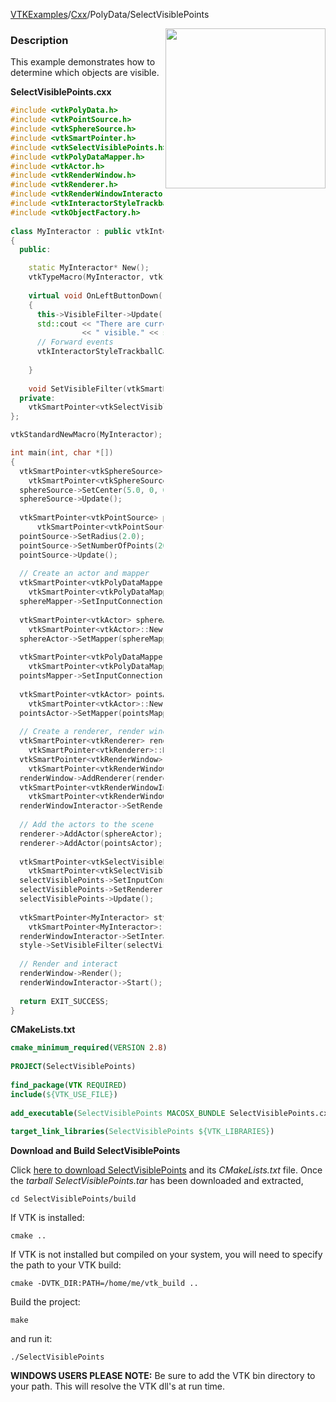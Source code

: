 [VTKExamples](Home)/[Cxx](Cxx)/PolyData/SelectVisiblePoints

<img align="right" src="https://github.com/lorensen/VTKExamples/raw/master/Testing/Baseline/PolyData/TestSelectVisiblePoints.png" width="256" />

### Description
This example demonstrates how to determine which objects are visible.

**SelectVisiblePoints.cxx**
```c++
#include <vtkPolyData.h>
#include <vtkPointSource.h>
#include <vtkSphereSource.h>
#include <vtkSmartPointer.h>
#include <vtkSelectVisiblePoints.h>
#include <vtkPolyDataMapper.h>
#include <vtkActor.h>
#include <vtkRenderWindow.h>
#include <vtkRenderer.h>
#include <vtkRenderWindowInteractor.h>
#include <vtkInteractorStyleTrackballCamera.h>
#include <vtkObjectFactory.h>
 
class MyInteractor : public vtkInteractorStyleTrackballCamera
{
  public:

    static MyInteractor* New();
    vtkTypeMacro(MyInteractor, vtkInteractorStyleTrackballCamera);
    
    virtual void OnLeftButtonDown() 
    {
      this->VisibleFilter->Update();
      std::cout << "There are currently: " << this->VisibleFilter->GetOutput()->GetNumberOfPoints() 
                << " visible." << std::endl;
      // Forward events
      vtkInteractorStyleTrackballCamera::OnLeftButtonDown();
      
    }
    
    void SetVisibleFilter(vtkSmartPointer<vtkSelectVisiblePoints> vis) {this->VisibleFilter = vis;}
  private:
    vtkSmartPointer<vtkSelectVisiblePoints> VisibleFilter;
};

vtkStandardNewMacro(MyInteractor);

int main(int, char *[])
{ 
  vtkSmartPointer<vtkSphereSource> sphereSource = 
    vtkSmartPointer<vtkSphereSource>::New();
  sphereSource->SetCenter(5.0, 0, 0);
  sphereSource->Update();
    
  vtkSmartPointer<vtkPointSource> pointSource = 
      vtkSmartPointer<vtkPointSource>::New();
  pointSource->SetRadius(2.0);
  pointSource->SetNumberOfPoints(200);
  pointSource->Update();
    
  // Create an actor and mapper
  vtkSmartPointer<vtkPolyDataMapper> sphereMapper = 
    vtkSmartPointer<vtkPolyDataMapper>::New();
  sphereMapper->SetInputConnection(sphereSource->GetOutputPort());
 
  vtkSmartPointer<vtkActor> sphereActor = 
    vtkSmartPointer<vtkActor>::New();
  sphereActor->SetMapper(sphereMapper);
 
  vtkSmartPointer<vtkPolyDataMapper> pointsMapper = 
    vtkSmartPointer<vtkPolyDataMapper>::New();
  pointsMapper->SetInputConnection(pointSource->GetOutputPort());
 
  vtkSmartPointer<vtkActor> pointsActor = 
    vtkSmartPointer<vtkActor>::New();
  pointsActor->SetMapper(pointsMapper);
 
  // Create a renderer, render window, and interactor
  vtkSmartPointer<vtkRenderer> renderer = 
    vtkSmartPointer<vtkRenderer>::New();
  vtkSmartPointer<vtkRenderWindow> renderWindow = 
    vtkSmartPointer<vtkRenderWindow>::New();
  renderWindow->AddRenderer(renderer);
  vtkSmartPointer<vtkRenderWindowInteractor> renderWindowInteractor = 
    vtkSmartPointer<vtkRenderWindowInteractor>::New();
  renderWindowInteractor->SetRenderWindow(renderWindow);
  
  // Add the actors to the scene
  renderer->AddActor(sphereActor);
  renderer->AddActor(pointsActor);
  
  vtkSmartPointer<vtkSelectVisiblePoints> selectVisiblePoints = 
    vtkSmartPointer<vtkSelectVisiblePoints>::New();
  selectVisiblePoints->SetInputConnection(pointSource->GetOutputPort());
  selectVisiblePoints->SetRenderer(renderer);
  selectVisiblePoints->Update();
   
  vtkSmartPointer<MyInteractor> style = 
    vtkSmartPointer<MyInteractor>::New();
  renderWindowInteractor->SetInteractorStyle( style );
  style->SetVisibleFilter(selectVisiblePoints);
  
  // Render and interact
  renderWindow->Render();
  renderWindowInteractor->Start();
  
  return EXIT_SUCCESS;
}
```
**CMakeLists.txt**
```cmake
cmake_minimum_required(VERSION 2.8)
 
PROJECT(SelectVisiblePoints)
 
find_package(VTK REQUIRED)
include(${VTK_USE_FILE})
 
add_executable(SelectVisiblePoints MACOSX_BUNDLE SelectVisiblePoints.cxx)
 
target_link_libraries(SelectVisiblePoints ${VTK_LIBRARIES})
```

**Download and Build SelectVisiblePoints**

Click [here to download SelectVisiblePoints](https://github.com/lorensen/VTKWikiExamplesTarballs/raw/master/SelectVisiblePoints.tar) and its *CMakeLists.txt* file.
Once the *tarball SelectVisiblePoints.tar* has been downloaded and extracted,
```
cd SelectVisiblePoints/build 
```
If VTK is installed:
```
cmake ..
```
If VTK is not installed but compiled on your system, you will need to specify the path to your VTK build:
```
cmake -DVTK_DIR:PATH=/home/me/vtk_build ..
```
Build the project:
```
make
```
and run it:
```
./SelectVisiblePoints
```
**WINDOWS USERS PLEASE NOTE:** Be sure to add the VTK bin directory to your path. This will resolve the VTK dll's at run time.

